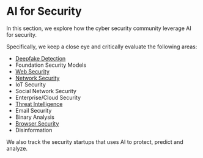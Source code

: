 # AI for Security
In this section, we explore how the cyber security community leverage AI for security.

Specifically, we keep a close eye and critically evaluate the following areas:
* [Deepfake Detection](https://github.com/nabeelxy/ai-security-guide/blob/main/ai_for_security/deepfakes/README.md)
* Foundation Security Models
* [Web Security](https://github.com/nabeelxy/ai-security-guide/blob/main/ai_for_security/web_security/README.md)
* [Network Security](https://github.com/nabeelxy/ai-security-guide/blob/main/ai_for_security/dns_security/README.md)
* IoT Security
* Social Network Security
* Enterprise/Cloud Security
* [Threat Intelligence](https://github.com/nabeelxy/ai-security-guide/blob/main/ai_for_security/threat_hunting/README.md)
* Email Security
* Binary Analysis
* [Browser Security](https://github.com/nabeelxy/ai-security-guide/blob/main/ai_for_security/browser_security/readme.md)
* Disinformation

We also track the security startups that uses AI to protect, predict and analyze.
